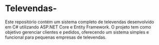 # Televendas-
Este repositório contém um sistema completo de televendas desenvolvido em C# utilizando ASP.NET Core e Entity Framework. O projeto tem como objetivo gerenciar clientes e pedidos, oferecendo um sistema simples e funcional para pequenas empresas de televendas.
